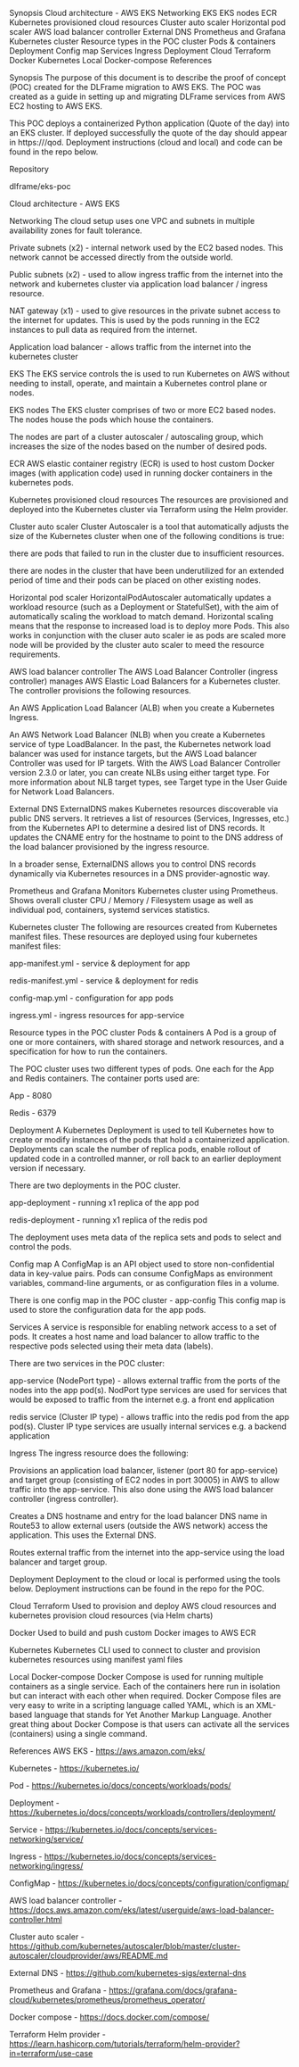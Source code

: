 Synopsis
Cloud architecture - AWS EKS
Networking
EKS 
EKS nodes
ECR
Kubernetes provisioned cloud resources
Cluster auto scaler
Horizontal pod scaler
AWS load balancer controller
External DNS
Prometheus and Grafana
Kubernetes cluster
Resource types in the POC cluster
Pods & containers
Deployment
Config map
Services
Ingress
Deployment
Cloud
Terraform
Docker
Kubernetes
Local
Docker-compose
References
 

Synopsis
The purpose of this document is to describe the proof of concept (POC) created for the DLFrame migration to AWS EKS. The POC was created as a guide in setting up and migrating DLFrame services from AWS EC2 hosting to AWS EKS.

This POC deploys a containerized Python application (Quote of the day) into an EKS cluster. If deployed successfully the quote of the day should appear in https://<hostname>/qod. Deployment instructions (cloud and local) and code can be found in the repo below. 

Repository

dlframe/eks-poc 

Cloud architecture - AWS EKS

Networking
The cloud setup uses one VPC and subnets in multiple availability zones for fault tolerance.

Private subnets (x2) - internal network used by the EC2 based nodes. This network cannot be accessed directly from the outside world.

Public subnets (x2) - used to allow ingress traffic from the internet into the network and kubernetes cluster via application load balancer / ingress resource.

NAT gateway (x1) - used to give resources in the private subnet access to the internet for updates. This is used by the pods running in the EC2 instances to pull data as required from the internet.

Application load balancer - allows traffic from the internet into the kubernetes cluster 

EKS 
The EKS service controls the is used to run Kubernetes on AWS without needing to install, operate, and maintain a Kubernetes control plane or nodes.

EKS nodes
The EKS cluster comprises of two or more EC2 based nodes. The nodes house the pods which house the containers. 

The nodes are part of a cluster autoscaler / autoscaling group, which increases the size of the nodes based on the number of desired pods.

ECR
AWS elastic container registry (ECR) is used to host custom Docker images (with application code) used in running docker containers in the kubernetes pods.

Kubernetes provisioned cloud resources
The resources are provisioned and deployed into the Kubernetes cluster via Terraform using the Helm provider. 

Cluster auto scaler
Cluster Autoscaler is a tool that automatically adjusts the size of the Kubernetes cluster when one of the following conditions is true:

there are pods that failed to run in the cluster due to insufficient resources.

there are nodes in the cluster that have been underutilized for an extended period of time and their pods can be placed on other existing nodes.

Horizontal pod scaler
HorizontalPodAutoscaler automatically updates a workload resource (such as a Deployment or StatefulSet), with the aim of automatically scaling the workload to match demand. Horizontal scaling means that the response to increased load is to deploy more Pods. This also works in conjunction with the cluser auto scaler ie as pods are scaled more node will be provided by the cluster auto scaler to meed the resource requirements.

AWS load balancer controller
The AWS Load Balancer Controller (ingress controller) manages AWS Elastic Load Balancers for a Kubernetes cluster. The controller provisions the following resources.

An AWS Application Load Balancer (ALB) when you create a Kubernetes Ingress.

An AWS Network Load Balancer (NLB) when you create a Kubernetes service of type LoadBalancer. In the past, the Kubernetes network load balancer was used for instance targets, but the AWS Load balancer Controller was used for IP targets. With the AWS Load Balancer Controller version 2.3.0 or later, you can create NLBs using either target type. For more information about NLB target types, see Target type in the User Guide for Network Load Balancers.

External DNS
ExternalDNS makes Kubernetes resources discoverable via public DNS servers. It retrieves a list of resources (Services, Ingresses, etc.) from the Kubernetes API to determine a desired list of DNS records. It updates the CNAME entry for the hostname to point to the DNS address of the load balancer provisioned by the ingress resource. 

In a broader sense, ExternalDNS allows you to control DNS records dynamically via Kubernetes resources in a DNS provider-agnostic way.

Prometheus and Grafana
Monitors Kubernetes cluster using Prometheus. Shows overall cluster CPU / Memory / Filesystem usage as well as individual pod, containers, systemd services statistics. 

Kubernetes cluster
The following are resources created from Kubernetes manifest files. These resources are deployed using four kubernetes manifest files:

app-manifest.yml - service & deployment for app

redis-manifest.yml - service & deployment for redis

config-map.yml - configuration for app pods

ingress.yml - ingress resources for app-service

Resource types in the POC cluster
Pods & containers
A Pod is a group of one or more containers, with shared storage and network resources, and a specification for how to run the containers. 

The POC cluster uses two different types of pods. One each for the App and Redis containers. The container ports used are:

App - 8080

Redis - 6379

Deployment
A Kubernetes Deployment is used to tell Kubernetes how to create or modify instances of the pods that hold a containerized application. Deployments can scale the number of replica pods, enable rollout of updated code in a controlled manner, or roll back to an earlier deployment version if necessary.

There are two deployments in the POC cluster. 

app-deployment - running x1 replica of the app pod

redis-deployment - running x1 replica of the redis pod

The deployment uses meta data of the replica sets and pods to select and control the pods.

Config map
A ConfigMap is an API object used to store non-confidential data in key-value pairs. Pods can consume ConfigMaps as environment variables, command-line arguments, or as configuration files in a volume.

There is one config map in the POC cluster - app-config This config map is used to store the configuration data for the app pods.

Services
A service is responsible for enabling network access to a set of pods. It creates a host name and load balancer to allow traffic to the respective pods selected using their meta data (labels). 

There are two services in the POC cluster:

app-service (NodePort type) - allows external traffic from the ports of the nodes into the app pod(s). NodPort type services are used for services that would be exposed to traffic from the internet e.g. a front end application

redis service (Cluster IP type) - allows traffic into the redis pod from the app pod(s). Cluster IP type services are usually internal services e.g. a backend application

Ingress
The ingress resource does the following:

Provisions an application load balancer, listener (port 80 for app-service) and target group (consisting of EC2 nodes in port 30005) in AWS to allow traffic into the app-service. This also done using the AWS load balancer controller (ingress controller).

Creates a DNS hostname and entry for the load balancer DNS name in Route53 to allow external users (outside the AWS network) access the application. This uses the External DNS.

Routes external traffic from the internet into the app-service using the load balancer and target group.

 

Deployment
Deployment to the cloud or local is performed using the tools below. Deployment instructions can be found in the repo for the POC.

Cloud
Terraform
Used to provision and deploy AWS cloud resources and kubernetes provision cloud resources (via Helm charts)

Docker
Used to build and push custom Docker images to AWS ECR

Kubernetes
Kubernetes CLI used to connect to cluster and provision kubernetes resources using manifest yaml files

Local
Docker-compose
Docker Compose is used for running multiple containers as a single service. Each of the containers here run in isolation but can interact with each other when required. Docker Compose files are very easy to write in a scripting language called YAML, which is an XML-based language that stands for Yet Another Markup Language. Another great thing about Docker Compose is that users can activate all the services (containers) using a single command.

 

References
AWS EKS - https://aws.amazon.com/eks/

Kubernetes - https://kubernetes.io/ 

Pod - https://kubernetes.io/docs/concepts/workloads/pods/ 

Deployment - https://kubernetes.io/docs/concepts/workloads/controllers/deployment/ 

Service - https://kubernetes.io/docs/concepts/services-networking/service/ 

Ingress - https://kubernetes.io/docs/concepts/services-networking/ingress/ 

ConfigMap - https://kubernetes.io/docs/concepts/configuration/configmap/ 

AWS load balancer controller - https://docs.aws.amazon.com/eks/latest/userguide/aws-load-balancer-controller.html 

Cluster auto scaler - https://github.com/kubernetes/autoscaler/blob/master/cluster-autoscaler/cloudprovider/aws/README.md 

External DNS - https://github.com/kubernetes-sigs/external-dns 

Prometheus and Grafana - https://grafana.com/docs/grafana-cloud/kubernetes/prometheus/prometheus_operator/ 

Docker compose - https://docs.docker.com/compose/ 

Terraform Helm provider - https://learn.hashicorp.com/tutorials/terraform/helm-provider?in=terraform/use-case 

 

 


